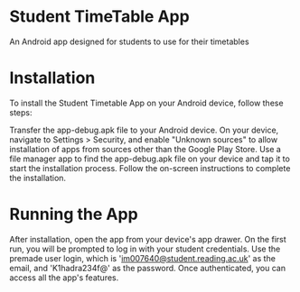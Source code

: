 
# Student TimeTable App

An Android app designed for students to use for their timetables

# Installation
To install the Student Timetable App on your Android device, follow these steps:

Transfer the app-debug.apk file to your Android device.
On your device, navigate to Settings > Security, and enable "Unknown sources" to allow installation of apps from sources other than the Google Play Store.
Use a file manager app to find the app-debug.apk file on your device and tap it to start the installation process.
Follow the on-screen instructions to complete the installation.

# Running the App
After installation, open the app from your device's app drawer. On the first run, you will be prompted to log in with your student credentials. Use the premade user login, which is 'im007640@student.reading.ac.uk' as the email, and 'K1hadra234f@' as the password. Once authenticated, you can access all the app's features.

